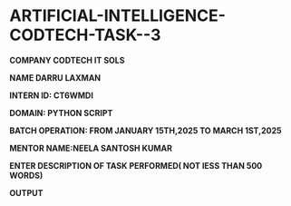 # ARTIFICIAL-INTELLIGENCE-CODTECH-TASK--3

**COMPANY CODTECH IT SOLS**

**NAME DARRU LAXMAN**

**INTERN ID: CT6WMDI**

**DOMAIN: PYTHON SCRIPT**

**BATCH OPERATION: FROM JANUARY 15TH,2025 TO MARCH 1ST,2025**

**MENTOR NAME:NEELA SANTOSH KUMAR**

**ENTER DESCRIPTION OF TASK PERFORMED( NOT lESS THAN 500 WORDS)**

**OUTPUT**

